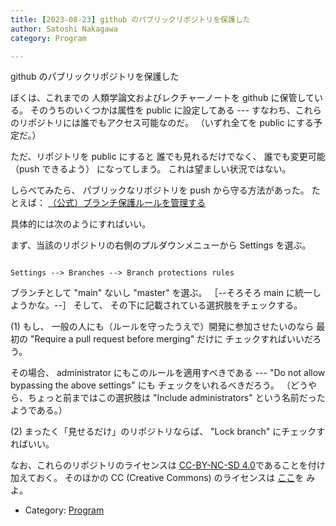 ```yaml
---
title: [2023-08-23] github のパブリックリポジトリを保護した
author: Satoshi Nakagawa
category: Program

---
```


github のパブリックリポジトリを保護した

 ぼくは、これまでの
人類学論文およびレクチャーノートを
github に保管している。
そのうちのいくつかは属性を public に設定してある ---
すなわち、これらのリポジトリには誰でもアクセス可能なのだ。
（いずれ全てを public にする予定だ。）

 ただ、リポジトリを public にすると
誰でも見れるだけでなく、
誰でも変更可能 （push できるよう） になってしまう。
これは望ましい状況ではない。

 しらべてみたら、
パブリックなリポジトリを push から守る方法があった。
たとえば：
[（公式）ブランチ保護ルールを管理する](https://docs.github.com/ja/repositories/configuring-branches-and-merges-in-your-repository/managing-protected-branches/managing-a-branch-protection-rule)

 具体的には次のようにすればいい。

 まず、当該のリポジトリの右側のプルダウンメニューから
Settings を選ぶ。

```

Settings --> Branches --> Branch protections rules

```

 ブランチとして "main" ないし "master" を選ぶ。
［--そろそろ main に統一しようかな。--］
そして、
その下に記載されている選択肢をチェックする。

 (1) もし、
一般の人にも（ルールを守ったうえで）開発に参加させたいのなら
最初の "Require a pull request before merging"  だけに
チェックすればいいだろう。

 その場合、
administrator にもこのルールを適用すべきである ---
"Do not allow bypassing the above settings" にも
チェックをいれるべきだろう。
（どうやら、ちょっと前まではこの選択肢は "Include administrators"
という名前だったようである。）

 (2) まったく「見せるだけ」のリポジトリならば、
"Lock branch" にチェックすればいい。

 なお、これらのリポジトリのライセンスは
[CC-BY-NC-SD 4.0](https://creativecommons.org/licenses/by-nc-nd/4.0/legalcode.txt)であることを付け加えておく。
そのほかの CC (Creative Commons) のライセンスは
[ここ](https://creativecommons.org/licenses/)を
みよ。

- Category: [Program](https://merapano.github.io/categories.html#Program)

